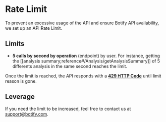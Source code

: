 # Rate Limit

To prevent an excessive usage of the API and ensure Botify API availability, we set up an API Rate Limit.

## Limits

- **5 calls by second by operation** (endpoint) by user. For instance, getting the [[analysis summary;reference#/Analysis/getAnalysisSummary]] of 5 differents analysis in the same second reaches the limit.

Once the limit is reached, the API responds with a **[429 HTTP Code](https://tools.ietf.org/html/rfc6585#section-4)** until limit reason is gone.


## Leverage

If you need the limit to be increased, feel free to contact us at [support@botify.com](mailto:support@botify.com).
